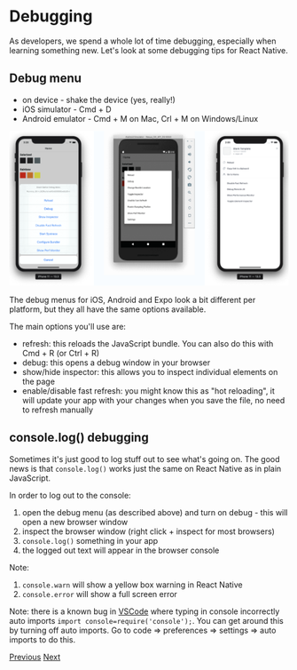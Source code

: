 # Debugging

As developers, we spend a whole lot of time debugging, especially when learning something new. Let's look at some debugging tips for React Native.

## Debug menu

- on device - shake the device (yes, really!)
- iOS simulator - Cmd + D
- Android emulator - Cmd + M on Mac, Crl + M on Windows/Linux

![Debugging](../images/debugging.png)

The debug menus for iOS, Android and Expo look a bit different per platform, but they all have the same options available.

The main options you'll use are:

- refresh: this reloads the JavaScript bundle. You can also do this with Cmd + R (or Ctrl + R)
- debug: this opens a debug window in your browser
- show/hide inspector: this allows you to inspect individual elements on the page
- enable/disable fast refresh: you might know this as "hot reloading", it will update your app with your changes when you save the file, no need to refresh manually

## console.log() debugging

Sometimes it's just good to log stuff out to see what's going on. The good news is that `console.log()` works just the same on React Native as in plain JavaScript.

In order to log out to the console:

1. open the debug menu (as described above) and turn on debug - this will open a new browser window
2. inspect the browser window (right click + inspect for most browsers)
3. `console.log()` something in your app
4. the logged out text will appear in the browser console

Note:

1. `console.warn` will show a yellow box warning in React Native
2. `console.error` will show a full screen error

Note: there is a known bug in [VSCode](https://github.com/microsoft/TypeScript/issues/30471) where typing in console incorrectly auto imports `import console=require('console');`. You can get around this by turning off auto imports. Go to code => preferences => settings => auto imports to do this.

[Previous](./06.adding-linter.md)
[Next](./08.basic-rn-components.md)
